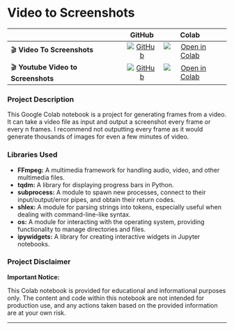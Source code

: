 # Video to Screenshots

| |GitHub| Colab | |
|:--|:-:|:-:|:-:|
| 🎬 **Video To Screenshots** | [![GitHub](https://img.shields.io/badge/GitHub-Visit-brightgreen.svg)](https://github.com/citronlegacy/Video-to-Screenshots/blob/main/Video-to-Screenshots.ipynb) | [![Open in Colab](https://colab.research.google.com/assets/colab-badge.svg)](https://colab.research.google.com/github/citronlegacy/Video-to-Screenshots/blob/main/Video-to-Screenshots.ipynb) |
| 🎬 **Youtube Video to Screenshots** | [![GitHub](https://img.shields.io/badge/GitHub-Visit-brightgreen.svg)](https://github.com/citronlegacy/Video-to-Screenshots/blob/main/Youtube-Video-to-Screenshots.ipynb) | [![Open in Colab](https://colab.research.google.com/assets/colab-badge.svg)](https://colab.research.google.com/github/citronlegacy/Video-to-Screenshots/blob/main/Youtube-Video-to-Screenshots.ipynb) |

### Project Description

This Google Colab notebook is a project for generating frames from a video. It can take a video file as input and output a screenshot every frame or every n frames.
I recommend not outputting every frame as it would generate thousands of images for even a few minutes of video.

### Libraries Used

- **FFmpeg:** A multimedia framework for handling audio, video, and other multimedia files.
- **tqdm:** A library for displaying progress bars in Python.
- **subprocess:** A module to spawn new processes, connect to their input/output/error pipes, and obtain their return codes.
- **shlex:** A module for parsing strings into tokens, especially useful when dealing with command-line-like syntax.
- **os:** A module for interacting with the operating system, providing functionality to manage directories and files.
- **ipywidgets:** A library for creating interactive widgets in Jupyter notebooks.

### Project Disclaimer

**Important Notice:**

This Colab notebook is provided for educational and informational purposes only. The content and code within this notebook are not intended for production use, and any actions taken based on the provided information are at your own risk.

---
